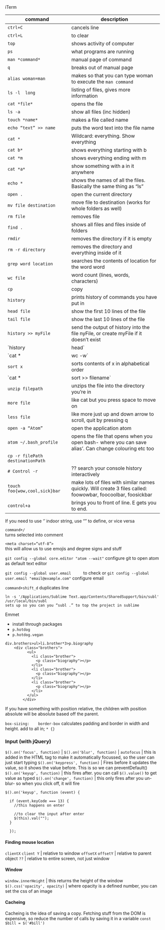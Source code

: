 iTerm


command                  | description
---                     | ---
`ctrl+C`                | cancels line
`ctrl+L`               |	to clear
`top`	                | shows activity of computer
`ps`	                | what programs are running
`man *command*	`     | manual page of command
`q`	                  | breaks out of manual page
`alias woman=man`	    | makes so that you can type woman to execute the `man command`
`ls -l	long`        | listing of files, gives more information
`cat *file*`	       | opens the file
`ls -a	`            | show all files (inc hidden)
`touch *name*`	     | makes a file called name
`echo “text” >> name	` | puts the word text into the file name
`cat *`	               | Wildcard: everything. Show everything
`cat b*`               |	shows everything starting with b
`cat *m`                |	shows everything ending with m
`cat *a*	`             | show something with a in it anywhere
`echo *`                 |	shows the names of all the files. Basically the same thing as “ls”
`open .`                |	open the current directory
`mv file destination`   |	move file to destination (works for whole folders as well)
`rm file`               |	removes file
`find .`              	| shows all files and files inside of folders
`rmdir`                 |	removes the directory if it is empty
`rm -r directory`	       | removes the directory and everything inside of it
`grep word location`    |	searches the contents of location for the word word
`wc file`                |	word count (lines, words, characters)
`cp` |	copy
`history`               |	prints history of commands you have put in
`head file`             | show the first 10 lines of the file
`tail file`             |	show the last 10 lines of the file
`history >> myFile`      |	send the output of history into the file nyFile, or create myFile if it doesn’t exist
`history | head`         |	shows the first 10 lines of history (combines the commands)
`cat * | wc -w`           | print all the files in the directory, and then find the wordcount of them all combined
`sort x`	| sorts contents of x in alphabetical order
`cat * | sort >> filename`	| sort all the files in the directory and save it into filename
`unzip filepath`          |	unzips the file into the directory you’re in
`more file`               |	like cat but you press space to move on
`less file`               |	like more just up and down arrow to scroll, quit by pressing q
`open -a “Atom”`          |	open the application atom
`atom ~/.bash_profile`     |	opens the file that opens when you open bash- where you can save alias’. Can change colouring etc too
`cp -r filePath destinationPath` |
`# Control -r` | ?? search your console history interactively
`touch foo{wow,cool,sick}bar` | make lots of files with similar names quickly. Will create 3 files called: foowowbar, foocoolbar, foosickbar
`control+a` | brings you to front of line. E gets you to end.

If you need to use ‘’ indoor string, use “” to define, or vice versa

`command+/ `		
turns selected into comment

`<meta charset=“utf-8”>	`		
this will allow us to use emojis and degree signs and stuff


`git config --global core.editor "atom --wait"`
configure git to open atom as default text editor

`git config --global user.email 	`
to check
or
`git config --global user.email "email@example.com"`
configure email

`command+shift_d`
duplicates line

```
ln -s '/Applications/Sublime Text.app/Contents/SharedSupport/bin/subl' /usr/local/bin/subl
sets up so you can you “subl .” to top the project in sublime
```

Emmet
- install through packages
- `p.hotdog`
- `p.hotdog.vegan`
```
div.brothers>ul>li.brother*3>p.biography
    <div class="brothers">
          <ul>
            <li class="brother">
              <p class="biography"></p>
            </li>
            <li class="brother">
              <p class="biography"></p>
            </li>
            <li class="brother">
              <p class="biography"></p>
            </li>
          </ul>
        </div>

  ```

If you have something with position relative, the children with position absolute will be absolute based off the parent.

`box-sizing: 	border-box`	calculates padding and border in width and height. add to all in; `* {}`

### Input (with jQuery)

`$().on('focus', function)` |
`$().on('blur', function)` |
`autofocus` | this is added in the HTML tag to make it automatically focussed, so the user can just start typing
`$().on('keypress', function)` | Fires before it updates the value, so it shows the value before. This is so we can preventDefault()
`$().on('keyup', function)` | this fires after. you can call `$().value()` to get value as typed
`$().on('change', function)` | this only fires after you un-blur- so when you click off, it will fire

```
$().on('keyup', function (event) {

  if (event.keyCode === 13) {
    //this happens on enter

    //to clear the input after enter
    $(this).val("");
  }

  });
```

#### Finding mouse location
`clientX` `client Y` | relative to window
`offsetX` `offsetY` | relative to parent object
`??` | relative to entire screen, not just window

#### Window
`window.innerHeight` | this returns the height of the window
`$().css('opacity', opacity)` | where opacity is a defined number, you can set the css of an image

#### Cacheing
Cacheing is the idea of saving a copy. Fetching stuff from the DOM is expensive, so reduce the number of calls by saving it in a variable
`const $bill = $('#bill')`
